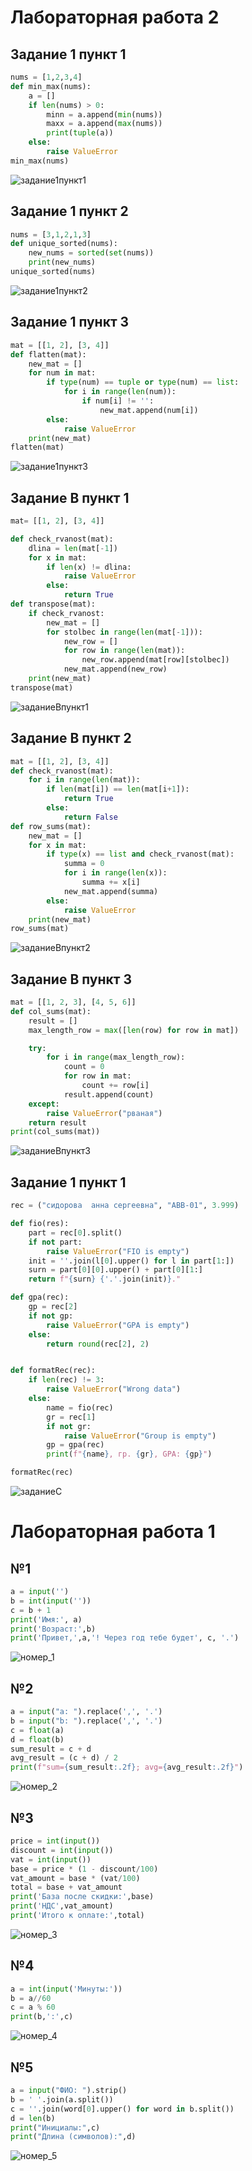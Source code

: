 # Лабораторная работа 2
## Задание 1 пункт 1
```python
nums = [1,2,3,4]
def min_max(nums):
    a = []
    if len(nums) > 0:
        minn = a.append(min(nums))
        maxx = a.append(max(nums))
        print(tuple(a))
    else:
        raise ValueError
min_max(nums)
```
![](images/lab02/задание1пункт1.png "задание1пункт1")

## Задание 1 пункт 2
```python
nums = [3,1,2,1,3]
def unique_sorted(nums):
    new_nums = sorted(set(nums))
    print(new_nums)
unique_sorted(nums)

```
![](images/lab02/задание1пункт2.png "задание1пункт2")

## Задание 1 пункт 3
```python
mat = [[1, 2], [3, 4]]
def flatten(mat):
    new_mat = []
    for num in mat:
        if type(num) == tuple or type(num) == list:
            for i in range(len(num)):
                if num[i] != '':
                    new_mat.append(num[i])
        else:
            raise ValueError
    print(new_mat)
flatten(mat)
```
![](images/lab02/задание1пункт3.png "задание1пункт3")

## Задание B пункт 1
```python
mat= [[1, 2], [3, 4]]

def check_rvanost(mat):
    dlina = len(mat[-1])
    for x in mat:
        if len(x) != dlina:
            raise ValueError
        else:
            return True
def transpose(mat):
    if check_rvanost:
        new_mat = []
        for stolbec in range(len(mat[-1])):
            new_row = []
            for row in range(len(mat)):
                new_row.append(mat[row][stolbec])
            new_mat.append(new_row)
    print(new_mat)
transpose(mat)
```
![](images/lab02/заданиеBпункт1.png "заданиеBпункт1")

## Задание B пункт 2
```python
mat = [[1, 2], [3, 4]]
def check_rvanost(mat):
    for i in range(len(mat)):
        if len(mat[i]) == len(mat[i+1]):
            return True
        else:
            return False
def row_sums(mat):
    new_mat = []
    for x in mat:
        if type(x) == list and check_rvanost(mat):
            summa = 0
            for i in range(len(x)):
                summa += x[i]
            new_mat.append(summa)
        else:
            raise ValueError
    print(new_mat)
row_sums(mat)
```
![](images/lab02/заданиеBпункт2.png "заданиеBпункт2")

## Задание B пункт 3
```python
mat = [[1, 2, 3], [4, 5, 6]]
def col_sums(mat):
    result = []
    max_length_row = max([len(row) for row in mat])

    try:
        for i in range(max_length_row):
            count = 0
            for row in mat:
                count += row[i]
            result.append(count)
    except:
        raise ValueError("рваная")
    return result
print(col_sums(mat))
```
![](images/lab02/заданиеBпункт3.png "заданиеBпункт3")

## Задание 1 пункт 1
```python
rec = ("сидорова  анна сергеевна", "ABB-01", 3.999)

def fio(res):
    part = rec[0].split()
    if not part:
        raise ValueError("FIO is empty")
    init = ''.join(l[0].upper() for l in part[1:])
    surn = part[0][0].upper() + part[0][1:]
    return f"{surn} {'.'.join(init)}."

def gpa(rec):
    gp = rec[2]
    if not gp:
        raise ValueError("GPA is empty")
    else:
        return round(rec[2], 2)


def formatRec(rec):
    if len(rec) != 3:
        raise ValueError("Wrong data")
    else:
        name = fio(rec)
        gr = rec[1]
        if not gr:
            raise ValueError("Group is empty")
        gp = gpa(rec)
        print(f"{name}, гр. {gr}, GPA: {gp}")

formatRec(rec)
```
![](images/lab02/лаба2заданиеC.png "заданиеС")


# Лабораторная работа 1
## №1
```python
a = input('')
b = int(input(''))
c = b + 1
print('Имя:', a)
print('Возраст:',b)
print('Привет,',a,'! Через год тебе будет', c, '.')
```
![](images/lab01/номер_1.png "номер_1")

## №2
```python
a = input("a: ").replace(',', '.')
b = input("b: ").replace(',', '.')
c = float(a)
d = float(b)
sum_result = c + d
avg_result = (c + d) / 2
print(f"sum={sum_result:.2f}; avg={avg_result:.2f}")
```
![](images/lab01/номер_2.png "номер_2")

## №3
```python
price = int(input())
discount = int(input())
vat = int(input())
base = price * (1 - discount/100)
vat_amount = base * (vat/100)
total = base + vat_amount
print('База после скидки:',base)
print('НДС',vat_amount)
print('Итого к оплате:',total)
```
![](images/lab01/номер_3.png "номер_3")

## №4
```python
a = int(input('Минуты:'))
b = a//60
c = a % 60
print(b,':',c)
```
![](images/lab01/номер_4.png "номер_4")

## №5
```python
a = input("ФИО: ").strip()
b = ' '.join(a.split())
c = ''.join(word[0].upper() for word in b.split())
d = len(b)
print("Инициалы:",c)
print("Длина (символов):",d)
```
![](images/lab01/номер_5.png "номер_5")

